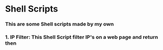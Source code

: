 # Shell Scripts
### This are some Shell scripts made by my own

### 1. IP Filter: This Shell Script filter IP's on a web page and return then
